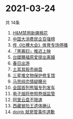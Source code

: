 # 2021-03-24
  共 14条

  <!-- BEGIN -->
  <!-- 最后更新时间:Wed Mar 24 2021 05:27:35 GMT+0000 (Coordinated Universal Time) -->
  1. [H&M禁用新疆棉花](https://www.zhihu.com/search?q=hm)
1. [中国大消费民企百强榜](https://www.zhihu.com/search?q=胡润)
1. [传《吐槽大会》体育专场停播](https://www.zhihu.com/search?q=吐槽大会)
1. [「黑寡妇」推迟上映](https://www.zhihu.com/search?q=黑寡妇)
1. [台媒曝福原爱提出离婚](https://www.zhihu.com/search?q=福原爱)
1. [春日出游](https://www.zhihu.com/search?q=旅游)
1. [土耳其股市崩盘](https://www.zhihu.com/search?q=土耳其)
1. [三星堆文物保护修复馆](https://www.zhihu.com/search?q=三星堆)
1. [马思纯恋情疑曝光](https://www.zhihu.com/search?q=马思纯)
1. [全国首列熊猫专列发车](https://www.zhihu.com/search?q=熊猫专列)
1. [电子烟将参照卷烟监管](https://www.zhihu.com/search?q=电子烟)
1. [阿里云盘不限速](https://www.zhihu.com/search?q=阿里云盘)
1. [西藏冒险王遗体确认](https://www.zhihu.com/search?q=西藏冒险王)
1. [doinb 就房管事件道歉](https://www.zhihu.com/search?q=doinb)
  <!-- END -->
  